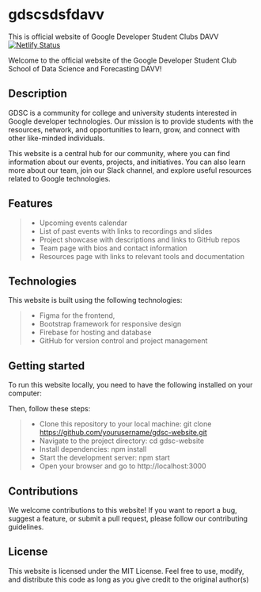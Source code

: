 # gdscsdsfdavv
This is official website of Google Developer Student Clubs DAVV
[![Netlify Status](https://api.netlify.com/api/v1/badges/a1d035d0-b42c-4787-b6bb-ac1a17d695ea/deploy-status)](https://app.netlify.com/sites/gdscsdsfdavv/deploys)

Welcome to the official website of the Google Developer Student Club School of Data Science and Forecasting DAVV!

## Description
GDSC is a community for college and university students interested in Google developer technologies. Our mission is to provide students with the resources, network, and opportunities to learn, grow, and connect with other like-minded individuals.

This website is a central hub for our community, where you can find information about our events, projects, and initiatives. You can also learn more about our team, join our Slack channel, and explore useful resources related to Google technologies.

## Features
>- Upcoming events calendar
>- List of past events with links to recordings and slides
>- Project showcase with descriptions and links to GitHub repos
>- Team page with bios and contact information
>- Resources page with links to relevant tools and documentation

## Technologies

This website is built using the following technologies:
>- Figma for the frontend, 
>- Bootstrap framework for responsive design
>- Firebase for hosting and database
>- GitHub for version control and project management

## Getting started
To run this website locally, you need to have the following installed on your computer:

Then, follow these steps:
>- Clone this repository to your local machine: git clone https://github.com/yourusername/gdsc-website.git
>- Navigate to the project directory: cd gdsc-website
>- Install dependencies: npm install
>- Start the development server: npm start
>- Open your browser and go to http://localhost:3000

## Contributions
We welcome contributions to this website! If you want to report a bug, suggest a feature, or submit a pull request, please follow our contributing guidelines.

## License
This website is licensed under the MIT License. Feel free to use, modify, and distribute this code as long as you give credit to the original author(s)
